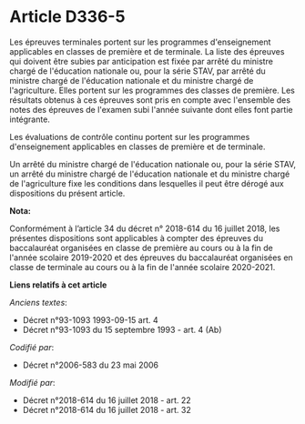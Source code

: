 # Article D336-5

Les épreuves terminales portent sur les programmes d'enseignement applicables en classes de première et de terminale. La
liste des épreuves qui doivent être subies par anticipation est fixée par arrêté du ministre chargé de l'éducation nationale
ou, pour la série STAV, par arrêté du ministre chargé de l'éducation nationale et du ministre chargé de l'agriculture. Elles
portent sur les programmes des classes de première. Les résultats obtenus à ces épreuves sont pris en compte avec l'ensemble
des notes des épreuves de l'examen subi l'année suivante dont elles font partie intégrante.

Les évaluations de contrôle continu portent sur les programmes d'enseignement applicables en classes de première et de
terminale.

Un arrêté du ministre chargé de l'éducation nationale ou, pour la série STAV, un arrêté du ministre chargé de l'éducation
nationale et du ministre chargé de l'agriculture fixe les conditions dans lesquelles il peut être dérogé aux dispositions du
présent article.

**Nota:**

Conformément à l’article 34 du décret n° 2018-614 du 16 juillet 2018, les présentes dispositions sont applicables à compter
des épreuves du baccalauréat organisées en classe de première au cours ou à la fin de l'année scolaire 2019-2020 et des
épreuves du baccalauréat organisées en classe de terminale au cours ou à la fin de l'année scolaire 2020-2021.

**Liens relatifs à cet article**

_Anciens textes_:

  - Décret n°93-1093 1993-09-15 art. 4
  - Décret n°93-1093 du 15 septembre 1993 - art. 4 (Ab)

_Codifié par_:

  - Décret n°2006-583 du 23 mai 2006

_Modifié par_:

  - Décret n°2018-614 du 16 juillet 2018 - art. 22
  - Décret n°2018-614 du 16 juillet 2018 - art. 32
